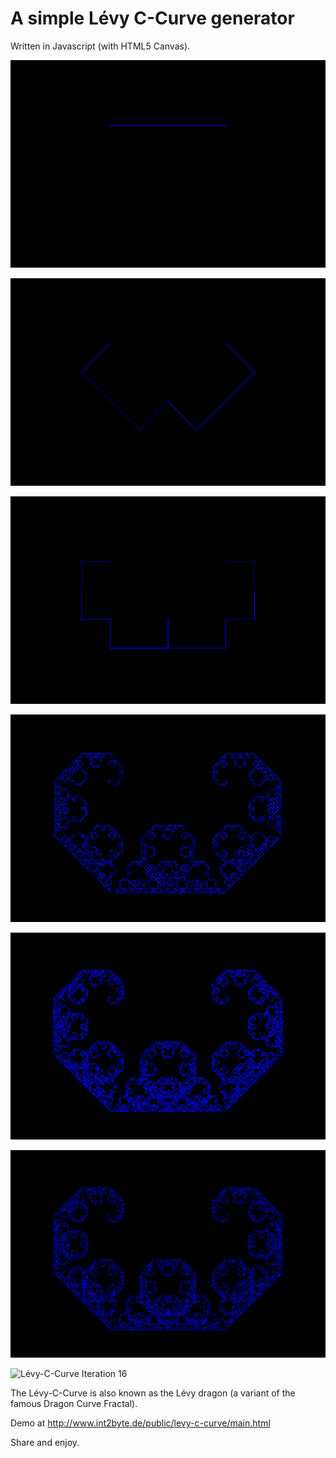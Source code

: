 A simple Lévy C-Curve generator
===============================

Written in Javascript (with HTML5 Canvas).


![Lévy-C-Curve Iteration 0](levy-c-curve_i0.png)

![Lévy-C-Curve Iteration 3](levy-c-curve_i3.png)

![Lévy-C-Curve Iteration 4](levy-c-curve_i4.png)

![Lévy-C-Curve Iteration 11](levy-c-curve_i11.png)

![Lévy-C-Curve Iteration 13](levy-c-curve_i13.png)

![Lévy-C-Curve Iteration 14](levy-c-curve_i14_light.png)

![Lévy-C-Curve Iteration 16](levy-c-curve_i16_light.png)



The Lévy-C-Curve is also known as the Lévy dragon (a variant of the famous Dragon Curve Fractal).

Demo at
http://www.int2byte.de/public/levy-c-curve/main.html

Share and enjoy.
